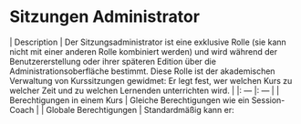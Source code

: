 # Sitzungen Administrator

| Description | Der Sitzungsadministrator ist eine exklusive Rolle \(sie kann nicht mit einer anderen Rolle kombiniert werden\) und wird während der Benutzererstellung oder ihrer späteren Edition über die Administrationsoberfläche bestimmt. Diese Rolle ist der akademischen Verwaltung von Kurssitzungen gewidmet: Er legt fest, wer welchen Kurs zu welcher Zeit und zu welchen Lernenden unterrichten wird. |
|: — |: — |
| Berechtigungen in einem Kurs | Gleiche Berechtigungen wie ein Session-Coach |
| Globale Berechtigungen | Standardmäßig kann er: